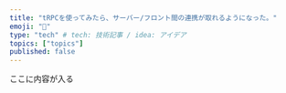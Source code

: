 ```yaml
---
title: "tRPCを使ってみたら、サーバー/フロント間の連携が取れるようになった。"
emoji: "📝"
type: "tech" # tech: 技術記事 / idea: アイデア
topics: ["topics"]
published: false
---
```


ここに内容が入る

